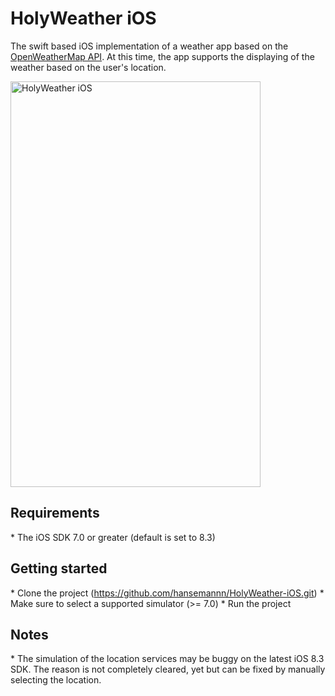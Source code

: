 <h1>HolyWeather iOS</h1>

The swift based iOS implementation of a weather app based on the <a href="http://openweathermap.org">OpenWeatherMap API</a>. At this time, the app supports the displaying of the weather based on the user's location.

<img src="http://abload.de/img/holyweather-ios39o5f.png" width="400" height="649" alt="HolyWeather iOS" />

<h2>Requirements</h2>
* The iOS SDK 7.0 or greater (default is set to 8.3)<br/>

<h2>Getting started</h2>
* Clone the project (<a href="https://github.com/hansemannn/HolyWeather-iOS.git">https://github.com/hansemannn/HolyWeather-iOS.git</a>)
* Make sure to select a supported simulator (>= 7.0)
* Run the project

<h2>Notes</h2>
* The simulation of the location services may be buggy on the latest iOS 8.3 SDK. The reason is not completely cleared, yet but can be fixed by manually selecting the location.